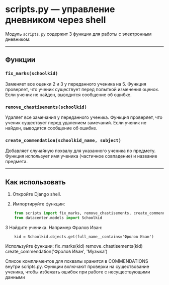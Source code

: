 # scripts.py — управление дневником через shell

Модуль `scripts.py` содержит 3 функции для работы с электронным дневником:

---

## Функции

### `fix_marks(schoolkid)`
Заменяет все оценки 2 и 3 у переданного ученика на 5.  Функция проверяет, что ученик существует перед попыткой изменения оценок. Если ученик не найден, выводится сообщение об ошибке.

### `remove_chastisements(schoolkid)`
Удаляет все замечания у переданного ученика. Функция проверяет, что ученик существует перед удалением замечаний. Если ученик не найден, выводится сообщение об ошибке.

### `create_commendation(schoolkid_name, subject)`
Добавляет случайную похвалу для указанного ученика по предмету.  Функция использует имя ученика (частичное совпадение) и название предмета.

---

## Как использовать

1. Откройте Django shell.

2. Импортируйте функции:
```python
    from scripts import fix_marks, remove_chastisements, create_commendation
    from datacenter.models import Schoolkid
```
3 Найдите ученика.
Например Фралов Иван:
```
    kid = Schoolkid.objects.get(full_name__contains='Фролов Иван')
```
Используйте функции:
    fix_marks(kid)
    remove_chastisements(kid)
    create_commendation('Фролов Иван', 'Музыка')

Список комплиментов для похвалы хранится в COMMENDATIONS внутри scripts.py.  Функции включают проверки на существование ученика, чтобы избежать ошибок при работе с несуществующими данными
